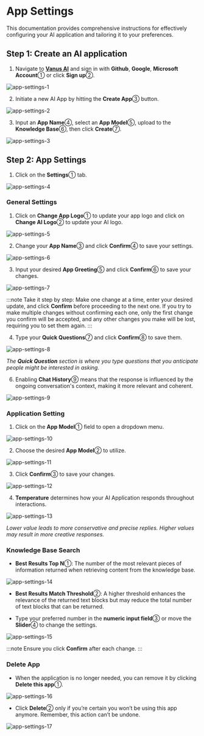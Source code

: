 # App Settings

This documentation provides comprehensive instructions for effectively configuring your AI application and tailoring it to your preferences.

## Step 1: Create an AI application

1. Navigate to [**Vanus AI**](https://ai.vanus.ai) and sign in with **Github**, **Google**, **Microsoft Account**① or click **Sign up**②.

![app-settings-1](images/app-settings-1.webp)

2. Initiate a new AI App by hitting the **Create App**③ button.

![app-settings-2](images/app-settings-2.webp)

3. Input an **App Name**④, select an **App Model**⑤, upload to the **Knowledge Base**⑥, then click **Create**⑦.

![app-settings-3](images/app-settings-3.webp)

## Step 2: App Settings

1. Click on the **Settings**① tab.

![app-settings-4](images/app-settings-4.webp)

### General Settings

1. Click on **Change App Logo**① to update your app logo and click on **Change AI Logo**② to update your AI logo.

![app-settings-5](images/app-settings-5.webp)

2. Change your **App Name**③ and click **Confirm**④ to save your settings.

![app-settings-6](images/app-settings-6.webp)

3. Input your desired **App Greeting**⑤ and click **Confirm**⑥ to save your changes.

![app-settings-7](images/app-settings-7.webp)

:::note
Take it step by step: Make one change at a time, enter your desired update, and click **Confirm** before proceeding to the next one. If you try to make multiple changes without confirming each one, only the first change you confirm will be accepted, and any other changes you make will be lost, requiring you to set them again.
:::

4. Type your **Quick Questions**⑦ and click **Confirm**⑧ to save them.

![app-settings-8](images/app-settings-8.webp)

*The **Quick Question** section is where you type questions that you anticipate people might be interested in asking.*

6. Enabling **Chat History**⑨ means that the response is influenced by the ongoing conversation's context, making it more relevant and coherent.

![app-settings-9](images/app-settings-9.webp)

### Application Setting

1. Click on the **App Model**① field to open a dropdown menu.

![app-settings-10](images/app-settings-10.webp)

2. Choose the desired **App Model**② to utilize.

![app-settings-11](images/app-settings-11.webp)

3. Click **Confirm**③ to save your changes.

![app-settings-12](images/app-settings-12.webp)

4. **Temperature** determines how your AI Application responds throughout interactions.

![app-settings-13](images/app-settings-13.webp)

*Lower value leads to more conservative and precise replies. Higher values may result in more creative responses.*

### Knowledge Base Search

- **Best Results Top N**①: The number of the most relevant pieces of information returned when retrieving content from the knowledge base.

![app-settings-14](images/app-settings-14.webp)

- **Best Results Match Threshold**②: A higher threshold enhances the relevance of the returned text blocks but may reduce the total number of text blocks that can be returned.

- Type your preferred number in the **numeric input field**③ or move the **Slider**④ to change the settings.

![app-settings-15](images/app-settings-15.webp)

:::note
Ensure you click **Confirm** after each change.
:::

### Delete App

- When the application is no longer needed, you can remove it by clicking **Delete this app**①.

![app-settings-16](images/app-settings-16.webp)

- Click **Delete**② only if you’re certain you won’t be using this app anymore. Remember, this action can’t be undone.

![app-settings-17](images/app-settings-17.webp)
